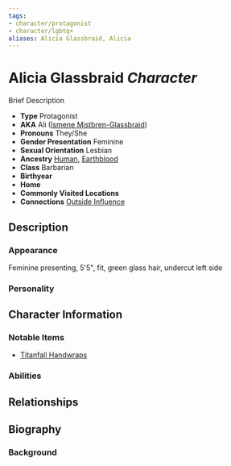 ```yaml
---
tags:
- character/protagonist
- character/lgbtq+
aliases: Alicia Glassbraid, Alicia
---
```

# Alicia Glassbraid *Character*

Brief Description

- **Type** Protagonist
- **AKA** Ali ([Ismene Mistbren-Glassbraid](Ismene%20Mistbren-Glassbraid.md))
- **Pronouns** They/She
- **Gender Presentation** Feminine
- **Sexual Orientation** Lesbian
- **Ancestry** [Human](../../ancestries/common%20ancestries/Human.md), [Earthblood](../../ancestries/heritages/extraplanar%20bloods/Earthblood.md)
- **Class** Barbarian
- **Birthyear** 
- **Home** 
- **Commonly Visited Locations** 
- **Connections** [Outside Influence](../../organizations/Outside%20Influence.md)

## Description
### Appearance
Feminine presenting, 5'5", fit, green glass hair, undercut left side
### Personality

## Character Information
### Notable Items
- [Titanfall Handwraps](../../items/Titanfall%20Handwraps.md)
### Abilities

## Relationships

## Biography
### Background
